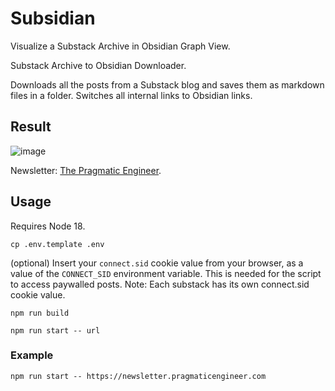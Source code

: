 # Subsidian

Visualize a Substack Archive in Obsidian Graph View.

Substack Archive to Obsidian Downloader.

Downloads all the posts from a Substack blog and saves them as markdown files in a folder. Switches all internal links to Obsidian links.

## Result

![image](https://github.com/ddanielgal/subsidian/assets/30264881/9914ea4c-8cb1-426c-9685-f3efb5b2974b)

Newsletter: [The Pragmatic Engineer](https://newsletter.pragmaticengineer.com).

## Usage

Requires Node 18.

```
cp .env.template .env
```

(optional) Insert your `connect.sid` cookie value from your browser, as a value of the `CONNECT_SID` environment variable. This is needed for the script to access paywalled posts. Note: Each substack has its own connect.sid cookie value.

```
npm run build
```

```
npm run start -- url
```

### Example

```
npm run start -- https://newsletter.pragmaticengineer.com
```

